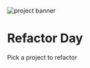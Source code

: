 ![project banner](https://project-banner.phamn23.repl.co/?title=Refactor+Day&description=Pick+a+project+to+refactor&stack=react)

# Refactor Day

Pick a project to refactor
